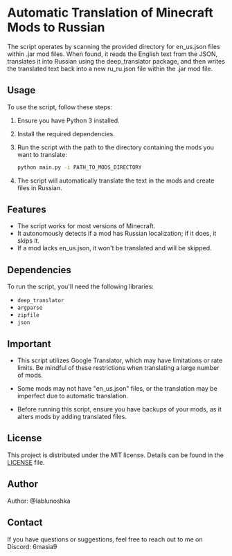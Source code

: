 # Automatic Translation of Minecraft Mods to Russian

The script operates by scanning the provided directory for en_us.json files within .jar mod files. When found, it reads the English text from the JSON, translates it into Russian using the deep_translator package, and then writes the translated text back into a new ru_ru.json file within the .jar mod file.

## Usage

To use the script, follow these steps:

1. Ensure you have Python 3 installed.
2. Install the required dependencies.
3. Run the script with the path to the directory containing the mods you want to translate:

   ```bash
   python main.py -i PATH_TO_MODS_DIRECTORY
   ```

4. The script will automatically translate the text in the mods and create files in Russian.

## Features

- The script works for most versions of Minecraft.
- It autonomously detects if a mod has Russian localization; if it does, it skips it.
- If a mod lacks en_us.json, it won't be translated and will be skipped.

## Dependencies

To run the script, you'll need the following libraries:

- `deep_translator`
- `argparse`
- `zipfile`
- `json`

## Important

- This script utilizes Google Translator, which may have limitations or rate limits. Be mindful of these restrictions when translating a large number of mods.

- Some mods may not have "en_us.json" files, or the translation may be imperfect due to automatic translation.

- Before running this script, ensure you have backups of your mods, as it alters mods by adding translated files.

## License

This project is distributed under the MIT license. Details can be found in the [LICENSE](LICENSE) file.

## Author

Author: @Iablunoshka

## Contact

If you have questions or suggestions, feel free to reach out to me on Discord: 6masia9
